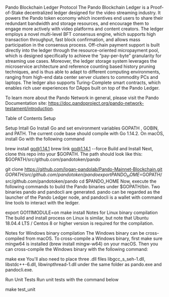 Pando Blockchain Ledger Protocol
The Pando Blockchain Ledger is a Proof-of-Stake decentralized ledger designed for the video streaming industry. It powers the Pando token economy which incentives end users to share their redundant bandwidth and storage resources, and encourage them to engage more actively with video platforms and content creators. The ledger employs a novel multi-level BFT consensus engine, which supports high transaction throughput, fast block confirmation, and allows mass participation in the consensus process. Off-chain payment support is built directly into the ledger through the resource-oriented micropayment pool, which is designed specifically to achieve the “pay-per-byte” granularity for streaming use cases. Moreover, the ledger storage system leverages the microservice architecture and reference counting based history pruning techniques, and is thus able to adapt to different computing environments, ranging from high-end data center server clusters to commodity PCs and laptops. The ledger also supports Turing-Complete smart contracts, which enables rich user experiences for DApps built on top of the Pando Ledger. 

To learn more about the Pando Network in general, please visit the Pando Documentation site: https://doc.pandoproject.org/pando-network-testament/introduction.

Table of Contents
Setup

Setup
Intall Go
Install Go and set environment variables GOPATH , GOBIN, and PATH. The current code base should compile with Go 1.14.2. On macOS, install Go with the following command

brew install go@1.14.1
brew link go@1.14.1 --force
Build and Install
Next, clone this repo into your $GOPATH. The path should look like this: $GOPATH/src/github.com/pandotoken/pando

git clone https://github.com/logan-pandolab/Pando-Mainnet-Blockchain.git $GOPATH/src/github.com/pandotoken/pando
export PANDO_HOME=$GOPATH/src/github.com/pandotoken/pando
cd $PANDO_HOME
Now, execute the following commands to build the Pando binaries under $GOPATH/bin. Two binaries pando and pandocli are generated. pando can be regarded as the launcher of the Pando Ledger node, and pandocli is a wallet with command line tools to interact with the ledger.

export GO111MODULE=on
make install
Notes for Linux binary compilation
The build and install process on Linux is similar, but note that Ubuntu 18.04.4 LTS / Centos 8 or higher version is required for the compilation.

Notes for Windows binary compilation
The Windows binary can be cross-compiled from macOS. To cross-compile a Windows binary, first make sure mingw64 is installed (brew install mingw-w64) on your macOS. Then you can cross-compile the Windows binary with the following command:

make exe
You'll also need to place three .dll files libgcc_s_seh-1.dll, libstdc++-6.dll, libwinpthread-1.dll under the same folder as pando.exe and pandocli.exe.

Run Unit Tests
Run unit tests with the command below

make test_unit
